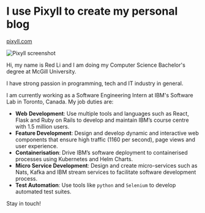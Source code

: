 # I use Pixyll to create my personal blog

[pixyll.com](http://www.pixyll.com)

![Pixyll screenshot](./screenshot.png)

Hi, my name is Red Li and I am doing my Computer Science Bachelor's degree at McGill University. 

I have strong passion in programming, tech and IT industry in general.

I am currently working as a Software Engineering Intern at IBM's Software Lab in Toronto, Canada.
My job duties are:

* **Web** **Development**: Use multiple tools and languages such as React, Flask and Ruby on Rails to develop and maintain IBM’s course centre with 1.5 million users.
* **Feature Development**:  Design and develop dynamic and interactive web components that ensure high traffic (1160 per second), page views and user experience.
* **Containerisation**: Drive IBM’s software deployment to containerised processes using Kubernetes and Helm Charts.
* **Micro Service Development**: Design and create micro-services such as Nats, Kafka and IBM stream services to facilitate software development process.
* **Test Automation**: Use tools like `python` and `Selenium` to develop automated test suites.

Stay in touch!